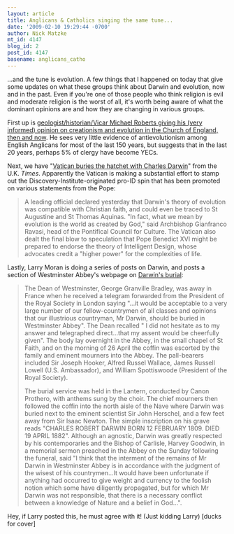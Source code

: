 ```yaml
---
layout: article
title: Anglicans & Catholics singing the same tune...
date: '2009-02-10 19:29:44 -0700'
author: Nick Matzke
mt_id: 4147
blog_id: 2
post_id: 4147
basename: anglicans_catho
---
```

...and the tune is evolution.  A few things that I happened on today that give some updates on what these groups think about Darwin and evolution, now and in the past.  Even if you're one of those people who think religion is evil and moderate religion is the worst of all, it's worth being aware of what the dominant opinions are and how they are changing in various groups.

First up is [geologist/historian/Vicar Michael Roberts giving his (very informed) opinion on creationism and evolution in the Church of England, then and now](http://www.fulcrum-anglican.org.uk/page.cfm?ID=342).  He sees very little evidence of antievolutionism among English Anglicans for most of the last 150 years, but suggests that in the last 20 years, perhaps 5% of clergy have become YECs.

Next, we have "[Vatican buries the hatchet with Charles Darwin](http://www.timesonline.co.uk/tol/comment/faith/article5705331.ece)" from the U.K. _Times_.  Apparently the Vatican is making a substantial effort to stamp out the Discovery-Institute-originated pro-ID spin that has been promoted on various statements from the Pope:

> A leading official declared yesterday that Darwin's theory of evolution was compatible with Christian faith, and could even be traced to St Augustine and St Thomas Aquinas. "In fact, what we mean by evolution is the world as created by God," said Archbishop Gianfranco Ravasi, head of the Pontifical Council for Culture. The Vatican also dealt the final blow to speculation that Pope Benedict XVI might be prepared to endorse the theory of Intelligent Design, whose advocates credit a "higher power" for the complexities of life.

Lastly, Larry Moran is doing a series of posts on Darwin, and posts a section of Westminster Abbey's webpage on [Darwin's burial](http://sandwalk.blogspot.com/2009/02/westminster-abbey-darwin-vs-newton.html):

> The Dean of Westminster, George Granville Bradley, was away in France when he received a telegram forwarded from the President of the Royal Society in London saying "...it would be acceptable to a very large number of our fellow-countrymen of all classes and opinions that our illustrious countryman, Mr Darwin, should be buried in Westminster Abbey". The Dean recalled " I did not hesitate as to my answer and telegraphed direct...that my assent would be cheerfully given". The body lay overnight in the Abbey, in the small chapel of St Faith, and on the morning of 26 April the coffin was escorted by the family and eminent mourners into the Abbey. The pall-bearers included Sir Joseph Hooker, Alfred Russel Wallace, James Russell Lowell (U.S. Ambassador), and William Spottiswoode (President of the Royal Society).
> 
> The burial service was held in the Lantern, conducted by Canon Prothero, with anthems sung by the choir. The chief mourners then followed the coffin into the north aisle of the Nave where Darwin was buried next to the eminent scientist Sir John Herschel, and a few feet away from Sir Isaac Newton. The simple inscription on his grave reads "CHARLES ROBERT DARWIN BORN 12 FEBRUARY 1809. DIED 19 APRIL 1882". Although an agnostic, Darwin was greatly respected by his contemporaries and the Bishop of Carlisle, Harvey Goodwin, in a memorial sermon preached in the Abbey on the Sunday following the funeral, said "I think that the interment of the remains of Mr Darwin in Westminster Abbey is in accordance with the judgment of the wisest of his countrymen...It would have been unfortunate if anything had occurred to give weight and currency to the foolish notion which some have diligently propagated, but for which Mr Darwin was not responsible, that there is a necessary conflict between a knowledge of Nature and a belief in God...".

Hey, if Larry posted this, he must agree with it! (Just kidding Larry) \[ducks for cover\]
